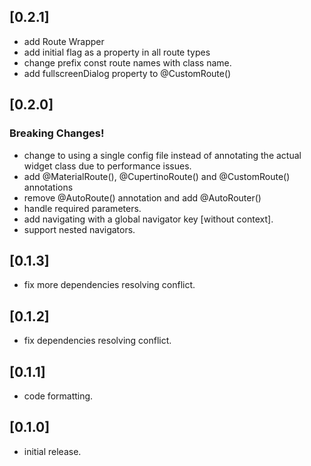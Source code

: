 ## [0.2.1]
* add Route Wrapper
* add initial flag as a property in all route types
* change prefix const route names with class name.
* add fullscreenDialog property to @CustomRoute()
## [0.2.0]
### Breaking Changes!
* change to using a single config file instead of annotating the actual widget class due to performance issues.
* add @MaterialRoute(), @CupertinoRoute() and @CustomRoute() annotations
* remove @AutoRoute() annotation and add @AutoRouter()
* handle required parameters.
* add navigating with a global navigator key [without context].
* support nested navigators.
## [0.1.3]
* fix more dependencies resolving conflict.
## [0.1.2]
* fix dependencies resolving conflict.
## [0.1.1]
* code formatting.
## [0.1.0]
* initial release.
